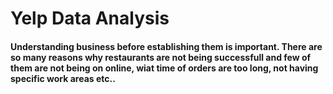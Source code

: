 # Yelp Data Analysis

#### Understanding business before establishing them is important. There are so many reasons why restaurants are not being successfull and few of them are not being on online, wiat time of orders are too long, not having specific work areas etc.. 
